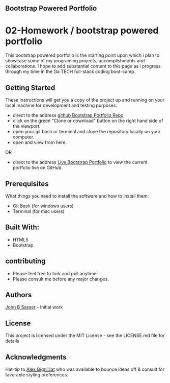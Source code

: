 ## Bootstrap Powered Portfolio

# 02-Homework / bootstrap powered portfolio

This bootstrap powered portfolio is the starting point upon which i plan to showcase some of my programing projects, accomplishments and collaborations. I hope to add substantial content to this page as i progress through my time in the Ga TECH full-stack coding boot-camp.

## Getting Started

These instructions will get you a copy of the project up and running on your local machine for development and testing purposes.

- direct to the address [github Bootstrap Portfolio Repo](https://github.com/JohnSasser/02-bsPortfolio)
- click on the green "Clone or download" button on the right hand side of the viewport.
- open your git bash or terminal and clone the repository locally on your computer.
- open and view from here.

OR

- direct to the address [Live Bootstrap Portfolio](https://johnsasser.github.io/02-bsPortfolio/)
  to view the current portfolio live on GitHub.

## Prerequisites

What things you need to install the software and how to install them:

- Git Bash (for windows users)
- Terminal (for mac users)

## Built With:

- HTML5
- Bootstrap

## contributing

- Please feel free to fork and pull anytime!
- Please consult me before any major changes.

## Authors

[John B Sasser](https://github.com/JohnSasser) - Initial work

## License

This project is licensed under the MIT License - see the LICENSE.md file for details

## Acknowledgments

Hat-tip to [Alex Gignilliat](https://github.com/alexgignilliat) who was available to bounce ideas off &
consult for favorable styling preferences.
